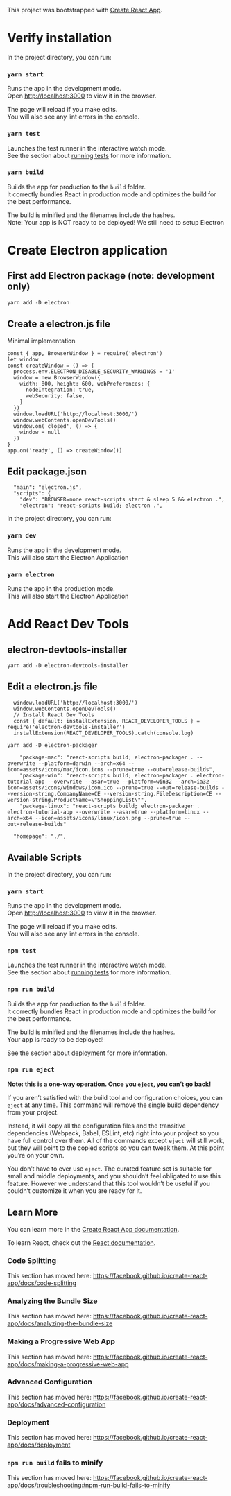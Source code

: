 This project was bootstrapped with [Create React App](https://github.com/facebook/create-react-app).

# Verify installation

In the project directory, you can run:

### `yarn start`

Runs the app in the development mode.<br>
Open [http://localhost:3000](http://localhost:3000) to view it in the browser.

The page will reload if you make edits.<br>
You will also see any lint errors in the console.

### `yarn test`

Launches the test runner in the interactive watch mode.<br>
See the section about [running tests](https://facebook.github.io/create-react-app/docs/running-tests) for more information.

### `yarn build`

Builds the app for production to the `build` folder.<br>
It correctly bundles React in production mode and optimizes the build for the best performance.

The build is minified and the filenames include the hashes.<br>
Note: Your app is NOT ready to be deployed! We still need to setup Electron

# Create Electron application

## First add Electron package (note: development only)
```
yarn add -D electron
```

## Create a electron.js file

Minimal implementation

```
const { app, BrowserWindow } = require('electron')
let window
const createWindow = () => {
  process.env.ELECTRON_DISABLE_SECURITY_WARNINGS = '1'
  window = new BrowserWindow({
    width: 800, height: 600, webPreferences: {
      nodeIntegration: true,
      webSecurity: false,
    }
  })
  window.loadURL('http://localhost:3000/')
  window.webContents.openDevTools()
  window.on('closed', () => {
    window = null
  })
}
app.on('ready', () => createWindow())
```

## Edit package.json

```
  "main": "electron.js",
  "scripts": {
    "dev": "BROWSER=none react-scripts start & sleep 5 && electron .",
    "electron": "react-scripts build; electron .",
```

In the project directory, you can run:
### `yarn dev`

Runs the app in the development mode.<br>
This will also start the Electron Application

### `yarn electron`

Runs the app in the production mode.<br>
This will also start the Electron Application

# Add React Dev Tools

## electron-devtools-installer
```
yarn add -D electron-devtools-installer
```

## Edit a electron.js file

```
  window.loadURL('http://localhost:3000/')
  window.webContents.openDevTools()
  // Install React Dev Tools
  const { default: installExtension, REACT_DEVELOPER_TOOLS } = require('electron-devtools-installer')
  installExtension(REACT_DEVELOPER_TOOLS).catch(console.log)
```


```
yarn add -D electron-packager
```

```
    "package-mac": "react-scripts build; electron-packager . --overwrite --platform=darwin --arch=x64 --icon=assets/icons/mac/icon.icns --prune=true --out=release-builds",
    "package-win": "react-scripts build; electron-packager . electron-tutorial-app --overwrite --asar=true --platform=win32 --arch=ia32 --icon=assets/icons/windows/icon.ico --prune=true --out=release-builds --version-string.CompanyName=CE --version-string.FileDescription=CE --version-string.ProductName=\"ShoppingList\"",
    "package-linux": "react-scripts build; electron-packager . electron-tutorial-app --overwrite --asar=true --platform=linux --arch=x64 --icon=assets/icons/linux/icon.png --prune=true --out=release-builds"

```

```
  "homepage": "./",
```










## Available Scripts

In the project directory, you can run:

### `yarn start`

Runs the app in the development mode.<br>
Open [http://localhost:3000](http://localhost:3000) to view it in the browser.

The page will reload if you make edits.<br>
You will also see any lint errors in the console.

### `npm test`

Launches the test runner in the interactive watch mode.<br>
See the section about [running tests](https://facebook.github.io/create-react-app/docs/running-tests) for more information.

### `npm run build`

Builds the app for production to the `build` folder.<br>
It correctly bundles React in production mode and optimizes the build for the best performance.

The build is minified and the filenames include the hashes.<br>
Your app is ready to be deployed!

See the section about [deployment](https://facebook.github.io/create-react-app/docs/deployment) for more information.

### `npm run eject`

**Note: this is a one-way operation. Once you `eject`, you can’t go back!**

If you aren’t satisfied with the build tool and configuration choices, you can `eject` at any time. This command will remove the single build dependency from your project.

Instead, it will copy all the configuration files and the transitive dependencies (Webpack, Babel, ESLint, etc) right into your project so you have full control over them. All of the commands except `eject` will still work, but they will point to the copied scripts so you can tweak them. At this point you’re on your own.

You don’t have to ever use `eject`. The curated feature set is suitable for small and middle deployments, and you shouldn’t feel obligated to use this feature. However we understand that this tool wouldn’t be useful if you couldn’t customize it when you are ready for it.

## Learn More

You can learn more in the [Create React App documentation](https://facebook.github.io/create-react-app/docs/getting-started).

To learn React, check out the [React documentation](https://reactjs.org/).

### Code Splitting

This section has moved here: https://facebook.github.io/create-react-app/docs/code-splitting

### Analyzing the Bundle Size

This section has moved here: https://facebook.github.io/create-react-app/docs/analyzing-the-bundle-size

### Making a Progressive Web App

This section has moved here: https://facebook.github.io/create-react-app/docs/making-a-progressive-web-app

### Advanced Configuration

This section has moved here: https://facebook.github.io/create-react-app/docs/advanced-configuration

### Deployment

This section has moved here: https://facebook.github.io/create-react-app/docs/deployment

### `npm run build` fails to minify

This section has moved here: https://facebook.github.io/create-react-app/docs/troubleshooting#npm-run-build-fails-to-minify
